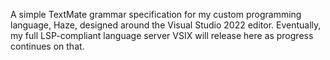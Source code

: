 A simple TextMate grammar specification for my custom programming language, Haze, designed around the Visual Studio 2022 editor. Eventually, my full LSP-compliant language server VSIX will release here as progress continues on that.
